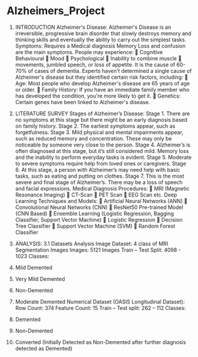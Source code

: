 # Alzheimers_Project
1. INTRODUCTION
Alzheimer's Disease:
Alzheimer's Disease is an irreversible, progressive brain disorder that slowly destroys memory
and thinking skills and eventually the ability to carry out the simplest tasks.
Symptoms:
Requires a Medical diagnosis
Memory Loss and confusion are the main symptoms.
People may experience:
 Cognitive Behavioural
 Mood
 Psychological
 Inability to combine muscle
 movements, jumbled speech, or loss of appetite.
It is the cause of 60-70% of cases of dementia.
Experts haven't determined a single cause of Alzheimer's disease but they identified certain risk
factors, including:
 Age: Most people who develop Alzheimer's disease are 65 years of age or older.
 Family History: If you have an immediate family member who has developed the
condition, you're more likely to get it.
 Genetics: Certain genes have been linked to Alzheimer's disease.

2. LITERATURE SURVEY
Stages of Alzheimer’s Disease:
Stage 1. There are no symptoms at this stage but there might be an early diagnosis based on
family history.
Stage 2. The earliest symptoms appear, such as forgetfulness.
Stage 3. Mild physical and mental impairments appear, such as reduced memory and
concentration. These may only be noticeable by someone very close to the
person.
Stage 4. Alzheimer’s is often diagnosed at this stage, but it’s still considered mild. Memory
loss and the inability to perform everyday tasks is evident.
Stage 5. Moderate to severe symptoms require help from loved ones or caregivers.
Stage 6. At this stage, a person with Alzheimer’s may need help with basic tasks, such as
eating and putting on clothes.
Stage 7. This is the most severe and final stage of Alzheimer’s. There may be a loss of
speech and facial expressions.
Medical Diagnosis Procedures:
 MRI (Magnetic Resonance Imaging)
 CT-Scan
 PET Scan
 EEG Scan etc.
Deep Learning Techniques and Models:
 Artificial Neural Networks (ANN)
 Convolutional Neural Networks (CNN)
 ResNet50 Pre-trained Model (CNN Based)
 Ensemble Learning (Logistic Regression, Bagging Classifier, Support Vector
Machine)
 Logistic Regression
 Decision Tree Classifier
 Support Vector Machine (SVM)
 Random Forest Classifier


3. ANALYSIS:
3.1 Datasets Analysis
Image Dataset:
4 class of MRI Segmentation Images
Images: 5121 Images
Train – Test Split: 4098 - 1023
Classes:
1. Mild Demented
2. Very Mild Demented
3. Non-Demented
4. Moderate Demented
Numerical Dataset (OASIS Longitudinal Dataset):
Row Count: 374
Feature Count: 15
Train – Test split: 262 – 112
Classes:
1. Demented
2. Non-Demented
3. Converted (Initially Detected as Non-Demented after further diagnosis detected as
Demented)
